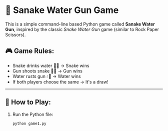 # 🐍 Sanake Water Gun Game

This is a simple command-line based Python game called **Sanake Water Gun**, inspired by the classic *Snake Water Gun* game (similar to Rock Paper Scissors).

## 🎮 Game Rules:

- Snake drinks water 🐍💧 → Snake wins
- Gun shoots snake 🔫🐍 → Gun wins
- Water rusts gun 💧🔫 → Water wins
- If both players choose the same → It's a draw!

---

## 🚀 How to Play:

1. Run the Python file:
   ```bash
   python game1.py
